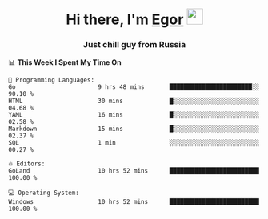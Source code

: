 
<h1 align="center">Hi there, I'm <a href="https://daniilshat.ru/" target="_blank">Egor</a> 
<img src="https://github.com/blackcater/blackcater/raw/main/images/Hi.gif" height="32"/></h1>
<h3 align="center">Just chill guy from Russia</h3>

<!--START_SECTION:waka-->
📊 **This Week I Spent My Time On** 

```text
💬 Programming Languages: 
Go                       9 hrs 48 mins       ███████████████████████░░   90.10 % 
HTML                     30 mins             █░░░░░░░░░░░░░░░░░░░░░░░░   04.68 % 
YAML                     16 mins             █░░░░░░░░░░░░░░░░░░░░░░░░   02.58 % 
Markdown                 15 mins             █░░░░░░░░░░░░░░░░░░░░░░░░   02.37 % 
SQL                      1 min               ░░░░░░░░░░░░░░░░░░░░░░░░░   00.27 % 

🔥 Editors: 
GoLand                   10 hrs 52 mins      █████████████████████████   100.00 % 

💻 Operating System: 
Windows                  10 hrs 52 mins      █████████████████████████   100.00 % 
```


<!--END_SECTION:waka-->
